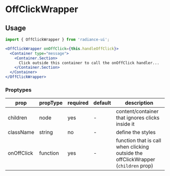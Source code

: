 # OffClickWrapper
## Usage

```jsx
import { OffClickWrapper } from 'radiance-ui';

<OffClickWrapper onOffClick={this.handleOffClick}>
  <Container type="message">
    <Container.Section>
      Click outside this container to call the onOffClick handler...
    </Container.Section>
  </Container>
</OffClickWrapper>
```

<!-- STORY -->

### Proptypes
| prop                  | propType         | required | default   | description                                                                                                                  
|-----------------------|------------------|----------|-----------|------------------------------------------------------------------------------------------------------------------------------|
| children              | node             | yes     | -         | content/container that ignores clicks inside it |
| className             | string           | no      | -         | define the styles |
| onOffClick            | function         | yes     | -         | function that is call when clicking outside the offClickWrapper (`children` prop) |

